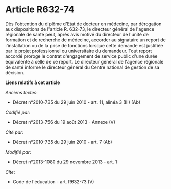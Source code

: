 # Article R632-74

Dès l'obtention du diplôme d'Etat de docteur en médecine, par dérogation aux dispositions de l'article R. 632-73, le
directeur général de l'agence régionale de santé peut, après avis motivé du directeur de l'unité de formation et de recherche
de médecine, accorder au signataire un report de l'installation ou de la prise de fonctions lorsque cette demande est
justifiée par le projet professionnel ou universitaire du demandeur. Tout report accordé proroge le contrat d'engagement de
service public d'une durée équivalente à celle de ce report. Le directeur général de l'agence régionale de santé informe le
directeur général du Centre national de gestion de sa décision.

**Liens relatifs à cet article**

_Anciens textes_:

  - Décret n°2010-735 du 29 juin 2010 - art. 11, alinéa 3 (III) (Ab)

_Codifié par_:

  - Décret n°2013-756 du 19 août 2013 -  Annexe (V)

_Cité par_:

  - Décret n°2010-735 du 29 juin 2010 - art. 7 (Ab)

_Modifié par_:

  - Décret n°2013-1080 du 29 novembre 2013 - art. 1

_Cite_:

  - Code de l'éducation - art. R632-73 (V)
